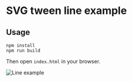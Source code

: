 # SVG tween line example

## Usage

```
npm install
npm run build
```

Then open `index.html` in your browser.

![Line example](https://www.dropbox.com/s/9zcweiapx2jjw9t/line.gif?raw=1)
